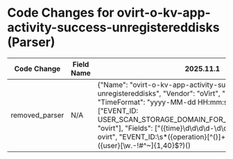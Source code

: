 # Code Changes for ovirt-o-kv-app-activity-success-unregistereddisks (Parser)

| Code Change | Field Name | 2025.11.1 | 2025.12.1 |
|-------------|------------|-----------|------------|
| removed_parser | N/A | {"Name": "ovirt-o-kv-app-activity-success-unregistereddisks", "Vendor": "oVirt", "Product": "oVirt", "TimeFormat": "yyyy-MM-dd HH:mm:ss", "Conditions": ["EVENT_ID: USER_SCAN_STORAGE_DOMAIN_FOR_UNREGISTERED_DISKS", "ovirt"], "Fields": ["({time}\d\d\d\d-\d\d-\d\d \d\d:\d\d:\d\d),.+?ovirt", "EVENT_ID:\s*({operation}[^\(\)]+)", "EVENT_ID:.*? by ({user}[\w\.\-\!\#\^\~]{1,40}\$?)(\)|\s|\.\s|\.$)", "({app}ovirt)"], "ParserVersion": "v1.0.0"} | N/A |